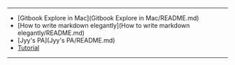 


----
* [Gitbook Explore in Mac](Gitbook Explore in Mac/README.md)
    <!-- * [简单使用](Gitbook Explore in Mac/README.md#简单使用)
    * [入门进阶](Gitbook Explore in Mac/README.md#入门进阶)
    * [深入探索](Gitbook Explore in Mac/README.md#深入探索) -->
* [How to write markdown elegantly](How to write markdown elegantly/README.md)
* [Jyy's PA](Jyy's PA/README.md)
* [Tutorial](Tutorial/README.md)

----

